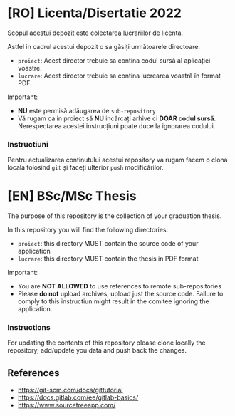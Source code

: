 # [RO] Licenta/Disertatie 2022

Scopul acestui depozit este colectarea lucrariilor de licenta.

Astfel in cadrul acestui depozit o sa găsiți următoarele directoare:

- `proiect`: Acest director trebuie sa contina codul sursă al aplicației voastre.
- `lucrare`: Acest director trebuie sa contina lucrearea voastră în format PDF.

Important:

- **NU** este permisă adăugarea de `sub-repository`
- Vă rugam ca in proiect să **NU** incărcați arhive ci **DOAR codul sursă**. Nerespectarea acestei instrucțiuni poate duce la ignorarea codului.

### Instructiuni

Pentru actualizarea continutului acestui repository va rugam facem o clona locala folosind `git` și faceți ulterior `push` modificărilor.

# [EN] BSc/MSc Thesis

The purpose of this repository is the collection of your graduation thesis.

In this repository you will find the following directories:

- `proiect`: this directory MUST contain the source code of your application
- `lucrare`: this directory MUST contain the thesis in PDF format

Important:

- You are **NOT ALLOWED** to use references to remote sub-repositories
- Please **do not** upload archives, upload just the source code. Failure to comply to this instructiun might result in the comitee ignoring the application.

### Instructions

For updating the contents of this repository please clone locally the repository, add/update you data and push back the changes.

## References

- https://git-scm.com/docs/gittutorial
- https://docs.gitlab.com/ee/gitlab-basics/
- https://www.sourcetreeapp.com/
